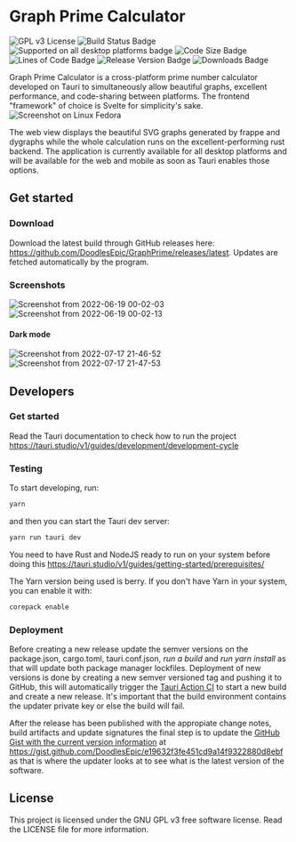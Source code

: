 # Graph Prime Calculator
![GPL v3 License](https://img.shields.io/github/license/DoodlesEpic/GraphPrime)
![Build Status Badge](https://img.shields.io/github/actions/workflow/status/DoodlesEpic/GraphPrime/.github/workflows/main.yml?branch=main)
![Supported on all desktop platforms badge](https://img.shields.io/badge/platforms-windows%2C%20macos%2C%20linux-informational)
![Code Size Badge](https://img.shields.io/github/languages/code-size/DoodlesEpic/GraphPrime)
![Lines of Code Badge](https://img.shields.io/tokei/lines/github/DoodlesEpic/GraphPrime)
![Release Version Badge](https://img.shields.io/github/v/release/DoodlesEpic/GraphPrime)
![Downloads Badge](https://img.shields.io/github/downloads/DoodlesEpic/GraphPrime/total)

Graph Prime Calculator is a cross-platform prime number calculator developed on Tauri to simultaneously allow beautiful graphs, excellent performance, and code-sharing between platforms. The frontend "framework" of choice is Svelte for simplicity's sake.
![Screenshot on Linux Fedora](https://user-images.githubusercontent.com/37254797/168457911-50231971-90e5-446f-880a-5e379304db09.png)

The web view displays the beautiful SVG graphs generated by frappe and dygraphs while the whole calculation runs on the excellent-performing rust backend. The application is currently available for all desktop platforms and will be available for the web and mobile as soon as Tauri enables those options.

## Get started

### Download

Download the latest build through GitHub releases here: https://github.com/DoodlesEpic/GraphPrime/releases/latest. Updates are fetched automatically by the program.

### Screenshots

![Screenshot from 2022-06-19 00-02-03](https://user-images.githubusercontent.com/37254797/174464122-88aa1a35-174e-4e54-a772-ff7a0da881f6.png)
![Screenshot from 2022-06-19 00-02-13](https://user-images.githubusercontent.com/37254797/174464124-558b5898-be9b-476b-9921-7a98a9622df3.png)

#### Dark mode

![Screenshot from 2022-07-17 21-46-52](https://user-images.githubusercontent.com/37254797/179431795-d7f6c59d-cbd1-4bf3-9762-cc69c684126b.png)
![Screenshot from 2022-07-17 21-47-53](https://user-images.githubusercontent.com/37254797/179431799-aa08eb33-7c88-4803-af0a-83c13e403929.png)

## Developers

### Get started

Read the Tauri documentation to check how to run the project
https://tauri.studio/v1/guides/development/development-cycle

### Testing

To start developing, run:

```bash
yarn
```

and then you can start the Tauri dev server:

```bash
yarn run tauri dev
```

You need to have Rust and NodeJS ready to run on your system before doing this
https://tauri.studio/v1/guides/getting-started/prerequisites/

The Yarn version being used is berry. If you don't have Yarn in your system, you can enable it with:

```bash
corepack enable
```

### Deployment

Before creating a new release update the semver versions on the package.json, cargo.toml, tauri.conf.json, _run a build_ and _run yarn install_ as that will update both package manager lockfiles. Deployment of new versions is done by creating a new semver versioned tag and pushing it to GitHub, this will automatically trigger the [Tauri Action CI](https://github.com/tauri-apps/tauri-action) to start a new build and create a new release. It's important that the build environment contains the updater private key or else the build will fail.

After the release has been published with the appropiate change notes, build artifacts and update signatures the final step is to update the [GitHub Gist with the current version information](https://gist.githubusercontent.com/DoodlesEpic/e19632f3fe451cd9a14f9322880d8ebf/raw/6ac23f0bbc0b6f798897a9fec8ae86237577c8c8/GraphPrimeUpdater.json) at https://gist.github.com/DoodlesEpic/e19632f3fe451cd9a14f9322880d8ebf as that is where the updater looks at to see what is the latest version of the software.

## License

This project is licensed under the GNU GPL v3 free software license. Read the LICENSE file for more information.
